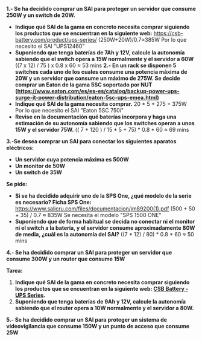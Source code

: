 **1.- Se ha decidido comprar un SAI para proteger un servidor que consume 250W y un switch de 20W.**
- **Indique qué SAI de la gama en concreto necesita  comprar siguiendo los productos que se encuentran en la siguiente web:** https://csb-battery.com/product/ups-series/
	(250W+20W)/0.7≈385W
	Por lo que necesito el SAI "UPS12460"
- **Suponiendo que tenga baterías de 7Ah y 12V, calcule la autonomía sabiendo que el switch opera a 15W normalmente y el servidor a 60W**
	((7 x 12) / 75 ) x 0.8 x 60 ≈ 53 mins
**2.- En un rack se disponen 5 switches cada uno de los cuales consume una potencia máxima de 20W y un servidor que consume un máximo de 275W. Se decide comprar un Eaton de la gama 5SC soportado por NUT (https://www.eaton.com/es/es-es/catalog/backup-power-ups-surge-it-power-distribution/eaton-5sc-ups-emea.html)**
- **Indique qué SAI de la gama  necesita comprar.**
	20 * 5  + 275 = 375W
	Por lo que necesito el SAI "Eaton 5SC 750i"
- **Revise en la documentación qué baterías incorpora y haga una estimación de su autonomía sabiendo que los switches operan a unos  15W y el servidor 75W.**
	(( 7 + 120 ) / 15 * 5 + 75) * 0.8 * 60 ≈ 69 mins

**3.-Se desea comprar un SAI para conectar los siguientes aparatos eléctricos:**
- **Un servidor cuya potencia máxima es 500W**
- **Un monitor de 50W**
- **Un switch de 35W**
	
**Se pide:**
- **Si se ha decidido adquirir uno de la  SPS One, ¿qué modelo de la serie es necesario? Ficha SPS One:** https://www.salicru.com/files/documentacion/jm89200(1).pdf
	(500  + 50 + 35) / 0.7 ≈ 835W
	Se necesita el modelo "SPS 1500 ONE"
- **Suponiendo que de forma habitual se decida no conectar ni el monitor ni el switch a la batería, y el servidor consume aproximadamente 80W de media, ¿cuál es la autonomía del SAI?**
	((7 * 12) / 80) * 0.8 * 60 ≈ 50 mins

**4.- Se ha decidido comprar un SAI para proteger un servidor que consume 300W y un router que consume 15W**

**Tarea:**

1. **Indique qué SAI de la gama en concreto necesita comprar siguiendo los productos que se encuentran en la siguiente web: [CSB Battery - UPS Series](https://csb-battery.com/product/ups-series/).**
2. **Suponiendo que tenga baterías de 9Ah y 12V, calcule la autonomía sabiendo que el router opera  a 10W normalmente y el servidor a 80W.**

**5.- Se ha decidido comprar un SAI para proteger un sistema de videovigilancia que consume 150W y un punto de acceso que consume 25W**
